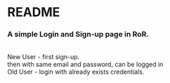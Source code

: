 # README

<h3>A simple Login and Sign-up page in RoR.</h3>
  <br> New User - first sign-up.
   <br> then with same email and password, can be logged in
 <br> Old User - login with already exists credentials.
